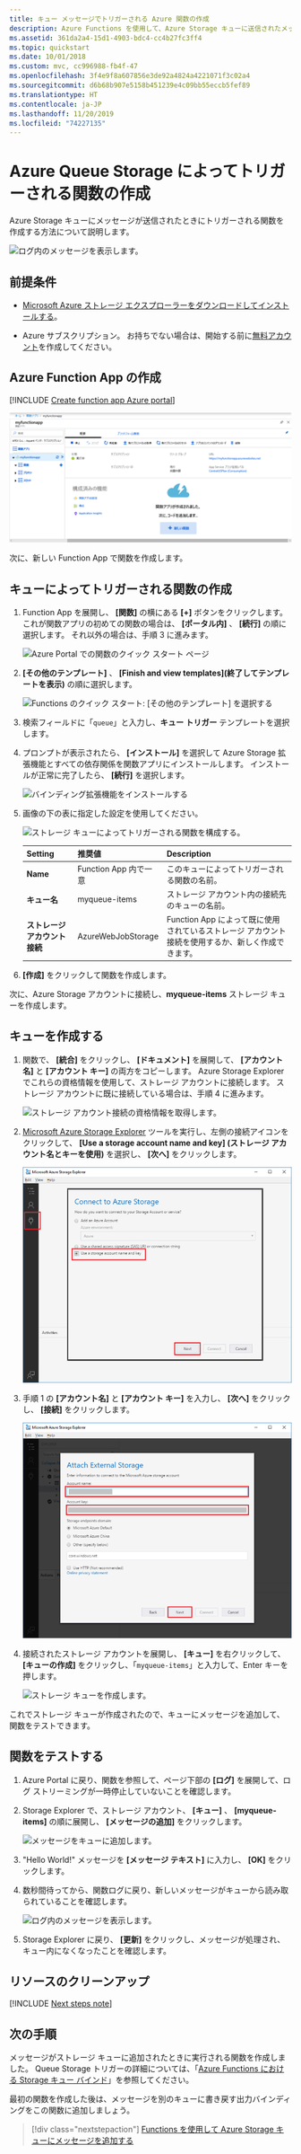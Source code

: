 ```yaml
---
title: キュー メッセージでトリガーされる Azure 関数の作成
description: Azure Functions を使用して、Azure Storage キューに送信されたメッセージによって呼び出されるサーバーレスの関数を作成します。
ms.assetid: 361da2a4-15d1-4903-bdc4-cc4b27fc3ff4
ms.topic: quickstart
ms.date: 10/01/2018
ms.custom: mvc, cc996988-fb4f-47
ms.openlocfilehash: 3f4e9f8a607856e3de92a4824a4221071f3c02a4
ms.sourcegitcommit: d6b68b907e5158b451239e4c09bb55eccb5fef89
ms.translationtype: HT
ms.contentlocale: ja-JP
ms.lasthandoff: 11/20/2019
ms.locfileid: "74227135"
---
```

# <a name="create-a-function-triggered-by-azure-queue-storage"></a>Azure Queue Storage によってトリガーされる関数の作成

Azure Storage キューにメッセージが送信されたときにトリガーされる関数を作成する方法について説明します。

![ログ内のメッセージを表示します。](./media/functions-create-storage-queue-triggered-function/function-app-in-portal-editor.png)

## <a name="prerequisites"></a>前提条件

- [Microsoft Azure ストレージ エクスプローラーをダウンロードしてインストールする](https://storageexplorer.com/)。

- Azure サブスクリプション。 お持ちでない場合は、開始する前に[無料アカウント](https://azure.microsoft.com/free/?WT.mc_id=A261C142F)を作成してください。

## <a name="create-an-azure-function-app"></a>Azure Function App の作成

[!INCLUDE [Create function app Azure portal](../../includes/functions-create-function-app-portal.md)]

![Function App が正常に作成されました。](./media/functions-create-first-azure-function/function-app-create-success.png)

次に、新しい Function App で関数を作成します。

<a name="create-function"></a>

## <a name="create-a-queue-triggered-function"></a>キューによってトリガーされる関数の作成

1. Function App を展開し、 **[関数]** の横にある **[+]** ボタンをクリックします。 これが関数アプリの初めての関数の場合は、 **[ポータル内]** 、 **[続行]** の順に選択します。 それ以外の場合は、手順 3 に進みます。

   ![Azure Portal での関数のクイック スタート ページ](./media/functions-create-storage-queue-triggered-function/function-app-quickstart-choose-portal.png)

1. **[その他のテンプレート]** 、 **[Finish and view templates]\(終了してテンプレートを表示\)** の順に選択します。

    ![Functions のクイック スタート: [その他のテンプレート] を選択する](./media/functions-create-storage-queue-triggered-function/add-first-function.png)

1. 検索フィールドに「`queue`」と入力し、**キュー トリガー** テンプレートを選択します。

1. プロンプトが表示されたら、 **[インストール]** を選択して Azure Storage 拡張機能とすべての依存関係を関数アプリにインストールします。 インストールが正常に完了したら、 **[続行]** を選択します。

    ![バインディング拡張機能をインストールする](./media/functions-create-storage-queue-triggered-function/functions-create-queue-storage-trigger-portal.png)

1. 画像の下の表に指定した設定を使用してください。

    ![ストレージ キューによってトリガーされる関数を構成する。](./media/functions-create-storage-queue-triggered-function/functions-create-queue-storage-trigger-portal-2.png)

    | Setting | 推奨値 | Description |
    |---|---|---|
    | **Name** | Function App 内で一意 | このキューによってトリガーされる関数の名前。 |
    | **キュー名**   | myqueue-items    | ストレージ アカウント内の接続先のキューの名前。 |
    | **ストレージ アカウント接続** | AzureWebJobStorage | Function App によって既に使用されているストレージ アカウント接続を使用するか、新しく作成できます。  |    

1. **[作成]** をクリックして関数を作成します。

次に、Azure Storage アカウントに接続し、**myqueue-items** ストレージ キューを作成します。

## <a name="create-the-queue"></a>キューを作成する

1. 関数で、 **[統合]** をクリックし、 **[ドキュメント]** を展開して、 **[アカウント名]** と **[アカウント キー]** の両方をコピーします。 Azure Storage Explorer でこれらの資格情報を使用して、ストレージ アカウントに接続します。 ストレージ アカウントに既に接続している場合は、手順 4 に進みます。

    ![ストレージ アカウント接続の資格情報を取得します。](./media/functions-create-storage-queue-triggered-function/functions-storage-account-connection.png)

1. [Microsoft Azure Storage Explorer](https://storageexplorer.com/) ツールを実行し、左側の接続アイコンをクリックして、 **[Use a storage account name and key] \(ストレージ アカウント名とキーを使用)** を選択し、 **[次へ]** をクリックします。

    ![ストレージ アカウント エクスプローラー ツールを実行します。](./media/functions-create-storage-queue-triggered-function/functions-storage-manager-connect-1.png)

1. 手順 1 の **[アカウント名]** と **[アカウント キー]** を入力し、 **[次へ]** をクリックし、 **[接続]** をクリックします。

    ![ストレージ資格情報を入力し、接続します。](./media/functions-create-storage-queue-triggered-function/functions-storage-manager-connect-2.png)

1. 接続されたストレージ アカウントを展開し、 **[キュー]** を右クリックして、 **[キューの作成]** をクリックし、「`myqueue-items`」と入力して、Enter キーを押します。

    ![ストレージ キューを作成します。](./media/functions-create-storage-queue-triggered-function/functions-storage-manager-create-queue.png)

これでストレージ キューが作成されたので、キューにメッセージを追加して、関数をテストできます。

## <a name="test-the-function"></a>関数をテストする

1. Azure Portal に戻り、関数を参照して、ページ下部の **[ログ]** を展開して、ログ ストリーミングが一時停止していないことを確認します。

1. Storage Explorer で、ストレージ アカウント、 **[キュー]** 、 **[myqueue-items]** の順に展開し、 **[メッセージの追加]** をクリックします。

    ![メッセージをキューに追加します。](./media/functions-create-storage-queue-triggered-function/functions-storage-manager-add-message.png)

1. "Hello World!" メッセージを **[メッセージ テキスト]** に入力し、 **[OK]** をクリックします。

1. 数秒間待ってから、関数ログに戻り、新しいメッセージがキューから読み取られていることを確認します。

    ![ログ内のメッセージを表示します。](./media/functions-create-storage-queue-triggered-function/functions-queue-storage-trigger-view-logs.png)

1. Storage Explorer に戻り、 **[更新]** をクリックし、メッセージが処理され、キュー内になくなったことを確認します。

## <a name="clean-up-resources"></a>リソースのクリーンアップ

[!INCLUDE [Next steps note](../../includes/functions-quickstart-cleanup.md)]

## <a name="next-steps"></a>次の手順

メッセージがストレージ キューに追加されたときに実行される関数を作成しました。 Queue Storage トリガーの詳細については、「[Azure Functions における Storage キュー バインド](functions-bindings-storage-queue.md)」を参照してください。

最初の関数を作成した後は、メッセージを別のキューに書き戻す出力バインディングをこの関数に追加しましょう。

> [!div class="nextstepaction"]
> [Functions を使用して Azure Storage キューにメッセージを追加する](functions-integrate-storage-queue-output-binding.md)
